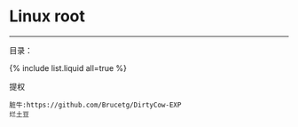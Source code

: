 # Linux root

---

目录：

{% include list.liquid all=true %}

提权

```
脏牛:https://github.com/Brucetg/DirtyCow-EXP
烂土豆
```

